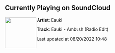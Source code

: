 ## Currently Playing on SoundCloud

[<img align="left" width="100" src="https://i1.sndcdn.com/artworks-dGM2bpao5q7jH3zN-f1es0g-t500x500.jpg">](https://soundcloud.com/eaukimusic/eauki-ambush-radio-edit)

**Artist**: Eauki 

**Track**: Eauki - Ambush (Radio Edit)

Last updated at 08/20/2022 10:48

